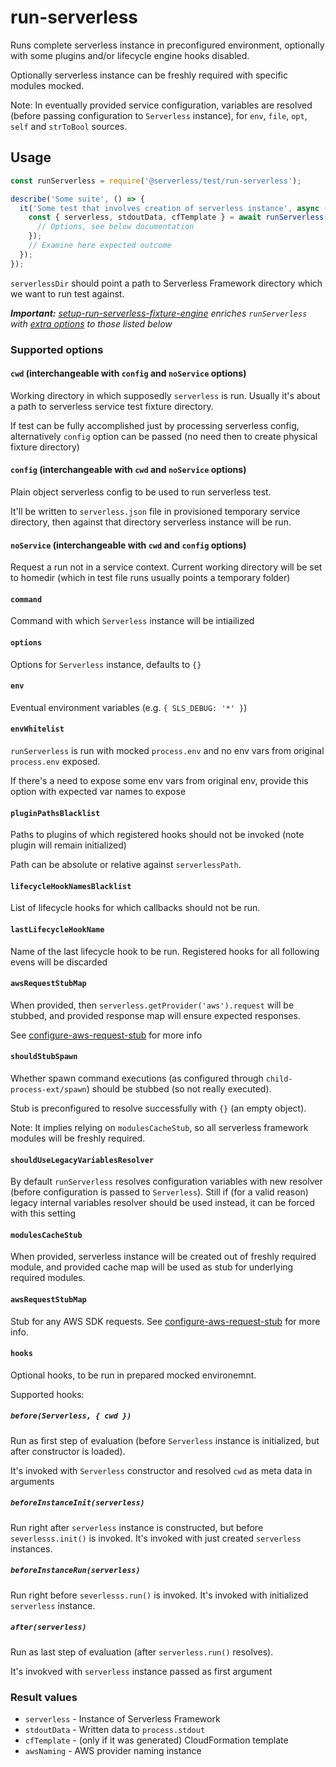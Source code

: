 # run-serverless

Runs complete serverless instance in preconfigured environment, optionally with some plugins and/or lifecycle engine hooks disabled.

Optionally serverless instance can be freshly required with specific modules mocked.

Note: In eventually provided service configuration, variables are resolved (before passing configuration to `Serverless` instance), for `env`, `file`, `opt`, `self` and `strToBool` sources.

## Usage

```javascript
const runServerless = require('@serverless/test/run-serverless');

describe('Some suite', () => {
  it('Some test that involves creation of serverless instance', async () => {
    const { serverless, stdoutData, cfTemplate } = await runServerless(serverlessDir, {
      // Options, see below documentation
    });
    // Examine here expected outcome
  });
});
```

`serverlessDir` should point a path to Serverless Framework directory which we want to run test against.

_**Important:** [setup-run-serverless-fixture-engine](./setup-run-serverless-fixtures-engine.md) enriches `runServerless` with [extra options](./setup-run-serverless-fixtures-engine.md#extra-runserverless-options) to those listed below_

### Supported options

#### `cwd` (interchangeable with `config` and `noService` options)

Working directory in which supposedly `serverless` is run. Usually it's about a path to
serverless service test fixture directory.

If test can be fully accomplished just by processing serverless config, alternatively `config` option can be passed (no need then to create physical fixture directory)

#### `config` (interchangeable with `cwd` and `noService` options)

Plain object serverless config to be used to run serverless test.

It'll be written to `serverless.json` file in provisioned temporary service directory, then against that directory serverless instance will be run.

#### `noService` (interchangeable with `cwd` and `config` options)

Request a run not in a service context. Current working directory will be set to homedir (which in test file runs usually points a temporary folder)

#### `command`

Command with which `Serverless` instance will be intiailized

#### `options`

Options for `Serverless` instance, defaults to `{}`

#### `env`

Eventual environment variables (e.g. `{ SLS_DEBUG: '*' }`)

#### `envWhitelist`

`runServerless` is run with mocked `process.env` and no env vars from original `process.env` exposed.

If there's a need to expose some env vars from original env, provide this option with expected var names to expose

#### `pluginPathsBlacklist`

Paths to plugins of which registered hooks should not be invoked (note plugin will remain initialized)

Path can be absolute or relative against `serverlessPath`.

#### `lifecycleHookNamesBlacklist`

List of lifecycle hooks for which callbacks should not be run.

#### `lastLifecycleHookName`

Name of the last lifecycle hook to be run. Registered hooks for all following evens will be discarded

#### `awsRequestStubMap`

When provided, then `serverless.getProvider('aws').request` will be stubbed, and provided response map will ensure expected responses.

See [configure-aws-request-stub](./configure-aws-request-stub.md) for more info

#### `shouldStubSpawn`

Whether spawn command executions (as configured through `child-process-ext/spawn`) should be stubbed (so not really executed).

Stub is preconfigured to resolve successfully with `{}` (an empty object).

Note: It implies relying on `modulesCacheStub`, so all serverless framework modules will be freshly required.

#### `shouldUseLegacyVariablesResolver`

By default `runServerless` resolves configuration variables with new resolver (before configuration is passed to `Serverless`). Still if (for a valid reason) legacy internal variables resolver should be used instead, it can be forced with this setting

#### `modulesCacheStub`

When provided, serverless instance will be created out of freshly required module,
and provided cache map will be used as stub for underlying required modules.

#### `awsRequestStubMap`

Stub for any AWS SDK requests. See [configure-aws-request-stub](./configure-aws-request-stub.md) for more info.

#### `hooks`

Optional hooks, to be run in prepared mocked environemnt.

Supported hooks:

##### `before(Serverless, { cwd })`

Run as first step of evaluation (before `Serverless` instance is initialized, but after constructor is loaded).

It's invoked with `Serverless` constructor and resolved `cwd` as meta data in arguments

##### `beforeInstanceInit(serverless)`

Run right after `serverless` instance is constructed, but before `severlesss.init()` is invoked.
It's invoked with just created `serverless` instances.

##### `beforeInstanceRun(serverless)`

Run right before `severlesss.run()` is invoked. It's invoked with initialized `serverless` instance.

##### `after(serverless)`

Run as last step of evaluation (after `serverless.run()` resolves).

It's invokved with `serverless` instance passed as first argument

### Result values

- `serverless` - Instance of Serverless Framework
- `stdoutData` - Written data to `process.stdout`
- `cfTemplate` - (only if it was generated) CloudFormation template
- `awsNaming` - AWS provider naming instance
